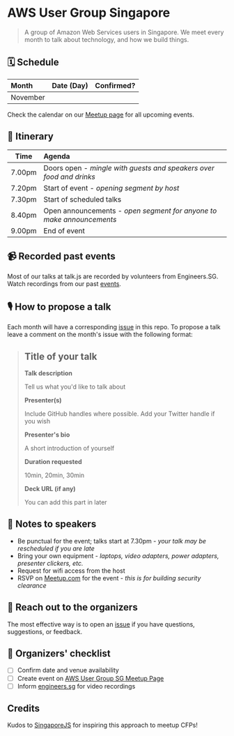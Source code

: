 # AWS User Group Singapore

> A group of Amazon Web Services users in Singapore. We meet every month to talk about technology, and how we build things.

## 🗓 Schedule

Month     | Date (Day)       | Confirmed?
:---------|:-----------------|:----
November |                |

Check the calendar on our [Meetup page](https://www.meetup.com/AWS-SG/events) for all upcoming events.

## 📅 Itinerary

Time   | Agenda
------ | :-----
7.00pm | Doors open - _mingle with guests and speakers over food and drinks_
7.20pm | Start of event - _opening segment by host_
7.30pm | Start of scheduled talks
8.40pm | Open announcements - _open segment for anyone to make announcements_
9.00pm | End of event

## 📹 Recorded past events

Most of our talks at talk.js are recorded by volunteers from Engineers.SG. Watch recordings from our past [events](https://engineers.sg/organization/aws-user-group-singapore--51).

## 🎙 How to propose a talk

Each month will have a corresponding [issue](https://github.com/AWS-SG/meetups/issues) in this repo. To propose a talk leave a comment on the month's issue with the following format:

> ## Title of your talk
>
> **Talk description**
>
> Tell us what you'd like to talk about
>
> **Presenter(s)**
>
> Include GitHub handles where possible. Add your Twitter handle if you wish
>
> **Presenter's bio**
>
> A short introduction of yourself
>
> **Duration requested**
>
> 10min, 20min, 30min
>
> **Deck URL (if any)**
>
> You can add this part in later

## 📝 Notes to speakers

- Be punctual for the event; talks start at 7.30pm - _your talk may be rescheduled if you are late_
- Bring your own equipment - _laptops, video adapters, power adapters, presenter clickers, etc._
- Request for wifi access from the host
- RSVP on [Meetup.com](https://www.meetup.com/AWS-SG/) for the event - _this is for building security clearance_

## 💬 Reach out to the organizers

The most effective way is to open an [issue](https://github.com/AWS-SG/meetups/issues/new) if you have questions, suggestions, or feedback.

## 📝 Organizers' checklist

- [ ]  Confirm date and venue availability 
- [ ]  Create event on [AWS User Group SG Meetup Page](https://www.meetup.com/AWS-SG)
- [ ]  Inform [engineers.sg](https://engineers.sg/bookings) for video recordings

## Credits

Kudos to [SingaporeJS](https://github.com/SingaporeJS) for inspiring this approach to meetup CFPs!
